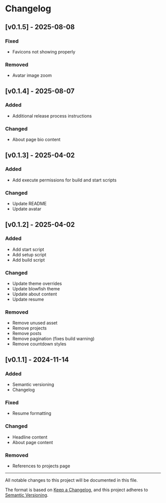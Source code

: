 # Changelog

## [v0.1.5] - 2025-08-08

### Fixed

- Favicons not showing properly

### Removed

- Avatar image zoom

## [v0.1.4] - 2025-08-07

### Added

- Additional release process instructions

### Changed

- About page bio content

## [v0.1.3] - 2025-04-02

### Added

- Add execute permissions for build and start scripts

### Changed

- Update README
- Update avatar

## [v0.1.2] - 2025-04-02

### Added

- Add start script
- Add setup script
- Add build script

### Changed

- Update theme overrides
- Update blowfish theme
- Update about content
- Update resume

### Removed

- Remove unused asset
- Remove projects
- Remove posts
- Remove pagination (fixes build warning)
- Remove countdown styles

## [v0.1.1] - 2024-11-14

### Added

- Semantic versioning
- Changelog

### Fixed

- Resume formatting

### Changed

- Headline content
- About page content

### Removed

- References to projects page

---

All notable changes to this project will be documented in this file.

The format is based on [Keep a Changelog](https://keepachangelog.com/en/1.1.0/),
and this project adheres to [Semantic Versioning](https://semver.org/spec/v2.0.0.html).
